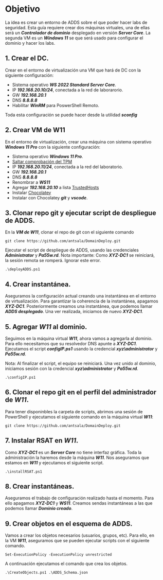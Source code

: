 # Objetivo

La idea es crear un entorno de ADDS sobre el que poder hacer labs de seguridad. Esta guía requiere crear dos máquinas virtuales, una de ellas será un ***Controlador de dominio*** desplegado en versión ***Server Core***. La segunda VM es un ***Windows 11*** se que será usado para configurar el dominio y hacer los labs.

## 1. Crear el DC.

Crear en el entorno de virtualización una VM que hará de DC con la siguiente configuración:

* Sistema operativo ***WS 2022 Standard Server Core***.
* IP ***192.168.20.10/24***, conectada a la red de laborarorio.
* GW ***192.168.20.1***
* DNS ***8.8.8.8***
* Habilitar ***WinRM*** para PoswerShell Remoto.

Toda esta configuración se puede hacer desde la utilidad ***sconfig***


## 2. Crear VM de W11 

En el entorno de virtualización, crear una máquina con sistema operativo ***Windows 11 Pro*** con la siguiente configuración:

* Sistema operativo ***Windows 11 Pro***.
* [Saltar comprobación del TPM](https://winbuzzer.com/tag/how-to-install-windows-11-without-tpm/)
* IP ***192.168.20.11/24***, conectada a la red del laboratorio.
* GW ***192.168.20.1***
* DNS ***8.8.8.8***
* Renombrar a ***WS11***
* Agregar ***192.168.20.10*** a lista [TrustedHosts](https://www.dtonias.com/add-computers-trustedhosts-list-powershell/)
* Instalar [Chocolatey](https://chocolatey.org/install)
* Instalar con Chocolatey ***git*** y ***vscode***.


## 3. Clonar repo git y ejecutar script de despliegue de ADDS.

En la ***VM de W11***, clonar el repo de git con el siguiente comando

```
git clone https://github.com/antsala/DomainDeploy.git
```

Ejecutar el script de despliegue de ADDS, usando las credenciales ***Administrator*** y ***Pa55w.rd***.
Nota importante: Como ***XYZ-DC1*** se reiniciará, la sesión remota se romperá. Ignorar este error.

```
.\deployADDS.ps1
```


## 4. Crear instantánea.

Aseguramos la configuración actual creando una instantánea en el entorno de virtualización. Para garantizar la coherencia de la instantánea, apagamos ***XYZ-DC1***. Posteriormente creamos una instantánea, que podemos llamar ***ADDS desplegado***. Una ver realizada, iniciamos de nuevo ***XYZ-DC1***.


## 5. Agregar ***W11*** al dominio.

Seguimos en la máquina virtual ***W11***, ahora vamos a agregarla al dominio. Para ello necesitamos que su resolvedor DNS apunte a ***XYZ-DC1***. Ejecutamos el script ***configIP.ps1*** usando la credencial ***xyz\administrator*** y ***Pa55w.rd***.

Nota: Al finalizar el script, el equipo se reiniciará. Una vez unido al dominio, iniciamos sesión con la credencial ***xyz\administrator*** y ***Pa55w.rd***.

```
.\configIP.ps1
```

## 6. Clonar el repo git en el perfil del administrador de ***W11***.

Para tener disponinbles la carpeta de scripts, abrimos una sesión de PowerShell y ejecutamos el siguiente comando en la máquina virtual ***W11***:

```
git clone https://github.com/antsala/DomainDeploy.git
```

## 7. Instalar RSAT en ***W11***.

Como ***XYZ-DC1*** es un ***Server Core*** no tiene interfaz gráfica. Toda la administración la haremos desde la máquina ***W11***. Nos aseguramos que estamos en ***W11*** y ejecutamos el siguiente script.

```
.\installRSAT.ps1
```

## 8. Crear instantáneas.

Aseguramos el trabajo de configuración realizado hasta el momento. Para ello apagamos ***XYZ-DC1*** y ***WS11***. Creamos sendas instantáneas a las que podemos llamar ***Dominio creado***.

## 9. Crear objetos en el esquema de ADDS.

Vamos a crear los objetos necesarios (usuarios, grupos, etc). Para ello, en la VM ***W11***, aseguramos que se pueden ejecutar scripts con el siguiente comando.

```
Set-ExecutionPolicy -ExecutionPolicy unrestricted
```

A continuación ejecutamos el comando que crea los objetos.

```
.\CreateObjects.ps1 .\ADDS_Schema.json
```

